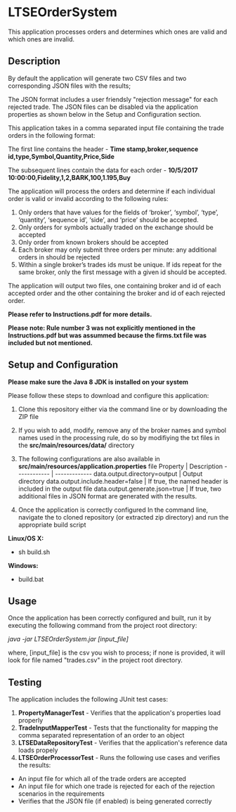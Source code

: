 # LTSEOrderSystem
This application processes orders and determines which ones are valid and which ones are invalid. 

## Description
By default the application will generate two CSV files and two corresponding JSON files with the results; 

The JSON format includes a user friendsly "rejection message" for each rejected trade. The JSON files can be disabled via the application properties as shown below in the Setup and Configuration section.

This application takes in a comma separated input file containing the trade orders in the following format:

The first line contains the header -
**Time stamp,broker,sequence id,type,Symbol,Quantity,Price,Side**

The subsequent lines contain the data for each order - 
**10/5/2017 10:00:00,Fidelity,1,2,BARK,100,1.195,Buy**

The application will process the orders and determine if each individual order is valid or invalid according to the following rules:

1. Only orders that have values for the fields of ‘broker’, ‘symbol’, ‘type’, ‘quantity’, ‘sequence id’, ‘side’, and ‘price’ should be accepted.
2. Only orders for symbols actually traded on the exchange should be accepted
3. Only order from known brokers should be accepted
3. Each broker may only submit three orders per minute: any additional orders in should be rejected
4. Within a single broker’s trades ids must be unique. If ids repeat for the same broker, only the first message with a given id should be accepted.

The application will output two files, one containing broker and id of each accepted order and the other containing the broker and id of each rejected order.

**Please refer to Instructions.pdf for more details.**

**Please note: Rule number 3 was not explicitly mentioned in the Instructions.pdf but was assummed because the firms.txt file was included but not mentioned.**

## Setup and Configuration

**Please make sure the Java 8 JDK is installed on your system**

Please follow these steps to download and configure this application:
1. Clone this repository either via the command line or by downloading the ZIP file
2. If you wish to add, modify, remove any of the broker names and symbol names used in the processing rule, 
do so by modifiying the txt files in the **src/main/resources/data/** directory
3. The following configurations are also available in **src/main/resources/application.properties** file
		Property | Description
	------------ | -------------
	 data.output.directory=output | Output directory
	data.output.include.header=false | If true, the named header is included in the output file
	data.output.generate.json=true | If true, two additional files in JSON format are generated with the results. 

4. Once the application is correctly configured
In the command line, navigate the to cloned repository (or extracted zip directory) and run the appropriate build script

**Linux/OS X:**
* sh build.sh

**Windows:**
* build.bat

## Usage
Once the application has been correctly configured and built, run it by executing the following command from the project root directory:

*java -jar LTSEOrderSystem.jar [input_file]*

where, [input_file] is the csv you wish to process; if none is provided, it will look for file named "trades.csv" in the project root directory.

## Testing
The application includes the following JUnit test cases:
1. **PropertyManagerTest** - Verifies that the application's properties load properly
2. **TradeInputMapperTest** - Tests that the functionality for mapping the comma separated representation of an order to an object
3. **LTSEDataRepositoryTest** - Verifies that the application's reference data loads propely
4. **LTSEOrderProcessorTest** - 
Runs the following use cases and verifies the results:
* An input file for which all of the trade orders are accepted
* An input file for which one trade is rejected for each of the rejection scenarios in the requirements
* Verifies that the JSON file (if enabled) is being generated correctly




